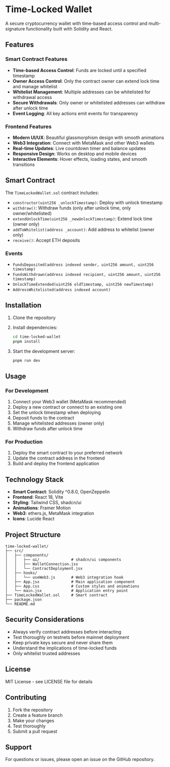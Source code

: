# Time-Locked Wallet

A secure cryptocurrency wallet with time-based access control and multi-signature functionality built with Solidity and React.

## Features

### Smart Contract Features
- **Time-based Access Control**: Funds are locked until a specified timestamp
- **Owner Access Control**: Only the contract owner can extend lock time and manage whitelist
- **Whitelist Management**: Multiple addresses can be whitelisted for withdrawal access
- **Secure Withdrawals**: Only owner or whitelisted addresses can withdraw after unlock time
- **Event Logging**: All key actions emit events for transparency

### Frontend Features
- **Modern UI/UX**: Beautiful glassmorphism design with smooth animations
- **Web3 Integration**: Connect with MetaMask and other Web3 wallets
- **Real-time Updates**: Live countdown timer and balance updates
- **Responsive Design**: Works on desktop and mobile devices
- **Interactive Elements**: Hover effects, loading states, and smooth transitions

## Smart Contract

The `TimeLockedWallet.sol` contract includes:

- `constructor(uint256 _unlockTimestamp)`: Deploy with unlock timestamp
- `withdraw()`: Withdraw funds (only after unlock time, only owner/whitelisted)
- `extendUnlockTime(uint256 _newUnlockTimestamp)`: Extend lock time (owner only)
- `addToWhitelist(address _account)`: Add address to whitelist (owner only)
- `receive()`: Accept ETH deposits

### Events
- `FundsDeposited(address indexed sender, uint256 amount, uint256 timestamp)`
- `FundsWithdrawn(address indexed recipient, uint256 amount, uint256 timestamp)`
- `UnlockTimeExtended(uint256 oldTimestamp, uint256 newTimestamp)`
- `AddressWhitelisted(address indexed account)`

## Installation

1. Clone the repository
2. Install dependencies:
   ```bash
   cd time-locked-wallet
   pnpm install
   ```

3. Start the development server:
   ```bash
   pnpm run dev
   ```

## Usage

### For Development
1. Connect your Web3 wallet (MetaMask recommended)
2. Deploy a new contract or connect to an existing one
3. Set the unlock timestamp when deploying
4. Deposit funds to the contract
5. Manage whitelisted addresses (owner only)
6. Withdraw funds after unlock time

### For Production
1. Deploy the smart contract to your preferred network
2. Update the contract address in the frontend
3. Build and deploy the frontend application

## Technology Stack

- **Smart Contract**: Solidity ^0.8.0, OpenZeppelin
- **Frontend**: React 18, Vite
- **Styling**: Tailwind CSS, shadcn/ui
- **Animations**: Framer Motion
- **Web3**: ethers.js, MetaMask integration
- **Icons**: Lucide React

## Project Structure

```
time-locked-wallet/
├── src/
│   ├── components/
│   │   ├── ui/              # shadcn/ui components
│   │   ├── WalletConnection.jsx
│   │   └── ContractDeployment.jsx
│   ├── hooks/
│   │   └── useWeb3.js       # Web3 integration hook
│   ├── App.jsx              # Main application component
│   ├── App.css              # Custom styles and animations
│   └── main.jsx             # Application entry point
├── TimeLockedWallet.sol     # Smart contract
├── package.json
└── README.md
```

## Security Considerations

- Always verify contract addresses before interacting
- Test thoroughly on testnets before mainnet deployment
- Keep private keys secure and never share them
- Understand the implications of time-locked funds
- Only whitelist trusted addresses

## License

MIT License - see LICENSE file for details

## Contributing

1. Fork the repository
2. Create a feature branch
3. Make your changes
4. Test thoroughly
5. Submit a pull request

## Support

For questions or issues, please open an issue on the GitHub repository.

